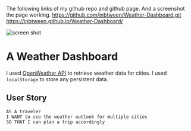 The following links of my github repo and github page. And a screenshot the page working.
https://github.com/inbtween/Weather-Dashboard.git
https://inbtween.github.io/Weather-Dashboard/

![screen shot](./Assets/)

# A Weather Dashboard

I used [OpenWeather API](https://openweathermap.org/api) to retrieve weather data for cities. I used `localStorage` to store any persistent data.

## User Story

```
AS A traveler
I WANT to see the weather outlook for multiple cities
SO THAT I can plan a trip accordingly
```
